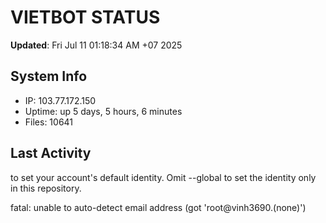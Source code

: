# VIETBOT STATUS
**Updated**: Fri Jul 11 01:18:34 AM +07 2025

## System Info
- IP: 103.77.172.150
- Uptime: up 5 days, 5 hours, 6 minutes
- Files: 10641

## Last Activity

to set your account's default identity.
Omit --global to set the identity only in this repository.

fatal: unable to auto-detect email address (got 'root@vinh3690.(none)')
